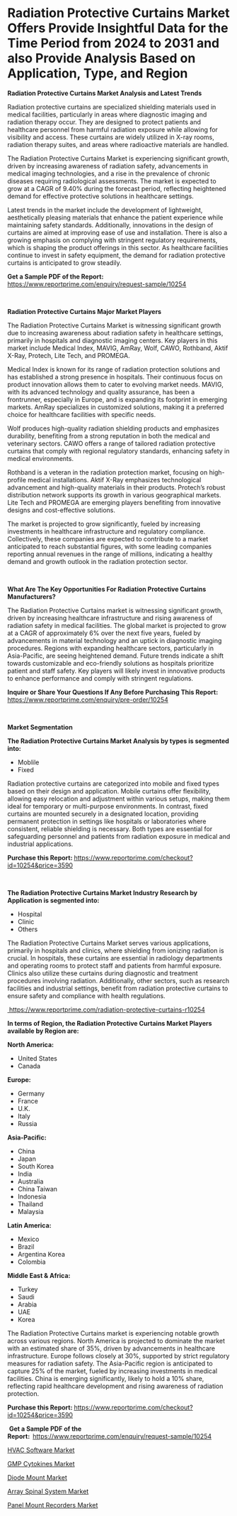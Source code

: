 <p><h1>Radiation Protective Curtains Market Offers Provide Insightful Data for the Time Period from 2024 to 2031 and also Provide Analysis Based on Application, Type, and Region</h1></p><p><strong>Radiation Protective Curtains Market Analysis and Latest Trends</strong></p>
<p><p>Radiation protective curtains are specialized shielding materials used in medical facilities, particularly in areas where diagnostic imaging and radiation therapy occur. They are designed to protect patients and healthcare personnel from harmful radiation exposure while allowing for visibility and access. These curtains are widely utilized in X-ray rooms, radiation therapy suites, and areas where radioactive materials are handled.</p><p>The Radiation Protective Curtains Market is experiencing significant growth, driven by increasing awareness of radiation safety, advancements in medical imaging technologies, and a rise in the prevalence of chronic diseases requiring radiological assessments. The market is expected to grow at a CAGR of 9.40% during the forecast period, reflecting heightened demand for effective protective solutions in healthcare settings.</p><p>Latest trends in the market include the development of lightweight, aesthetically pleasing materials that enhance the patient experience while maintaining safety standards. Additionally, innovations in the design of curtains are aimed at improving ease of use and installation. There is also a growing emphasis on complying with stringent regulatory requirements, which is shaping the product offerings in this sector. As healthcare facilities continue to invest in safety equipment, the demand for radiation protective curtains is anticipated to grow steadily.</p></p>
<p><strong>Get a Sample PDF of the Report:&nbsp;</strong> <a href="https://www.reportprime.com/enquiry/request-sample/10254">https://www.reportprime.com/enquiry/request-sample/10254</a></p>
<p>&nbsp;</p>
<p><strong>Radiation Protective Curtains Major Market Players</strong></p>
<p><p>The Radiation Protective Curtains Market is witnessing significant growth due to increasing awareness about radiation safety in healthcare settings, primarily in hospitals and diagnostic imaging centers. Key players in this market include Medical Index, MAVIG, AmRay, Wolf, CAWO, Rothband, Aktif X-Ray, Protech, Lite Tech, and PROMEGA.</p><p>Medical Index is known for its range of radiation protection solutions and has established a strong presence in hospitals. Their continuous focus on product innovation allows them to cater to evolving market needs. MAVIG, with its advanced technology and quality assurance, has been a frontrunner, especially in Europe, and is expanding its footprint in emerging markets. AmRay specializes in customized solutions, making it a preferred choice for healthcare facilities with specific needs.</p><p>Wolf produces high-quality radiation shielding products and emphasizes durability, benefiting from a strong reputation in both the medical and veterinary sectors. CAWO offers a range of tailored radiation protective curtains that comply with regional regulatory standards, enhancing safety in medical environments.</p><p>Rothband is a veteran in the radiation protection market, focusing on high-profile medical installations. Aktif X-Ray emphasizes technological advancement and high-quality materials in their products. Protech’s robust distribution network supports its growth in various geographical markets. Lite Tech and PROMEGA are emerging players benefiting from innovative designs and cost-effective solutions.</p><p>The market is projected to grow significantly, fueled by increasing investments in healthcare infrastructure and regulatory compliance. Collectively, these companies are expected to contribute to a market anticipated to reach substantial figures, with some leading companies reporting annual revenues in the range of millions, indicating a healthy demand and growth outlook in the radiation protection sector.</p></p>
<p>&nbsp;</p>
<p><strong>What Are The Key Opportunities For Radiation Protective Curtains Manufacturers?</strong></p>
<p><p>The Radiation Protective Curtains market is witnessing significant growth, driven by increasing healthcare infrastructure and rising awareness of radiation safety in medical facilities. The global market is projected to grow at a CAGR of approximately 6% over the next five years, fueled by advancements in material technology and an uptick in diagnostic imaging procedures. Regions with expanding healthcare sectors, particularly in Asia-Pacific, are seeing heightened demand. Future trends indicate a shift towards customizable and eco-friendly solutions as hospitals prioritize patient and staff safety. Key players will likely invest in innovative products to enhance performance and comply with stringent regulations.</p></p>
<p><strong>Inquire or Share Your Questions If Any Before Purchasing This Report:</strong> <a href="https://www.reportprime.com/enquiry/pre-order/10254">https://www.reportprime.com/enquiry/pre-order/10254</a></p>
<p>&nbsp;</p>
<p><strong>Market Segmentation</strong></p>
<p><strong>The Radiation Protective Curtains Market Analysis by types is segmented into:</strong></p>
<p><ul><li>Moblile</li><li>Fixed</li></ul></p>
<p><p>Radiation protective curtains are categorized into mobile and fixed types based on their design and application. Mobile curtains offer flexibility, allowing easy relocation and adjustment within various setups, making them ideal for temporary or multi-purpose environments. In contrast, fixed curtains are mounted securely in a designated location, providing permanent protection in settings like hospitals or laboratories where consistent, reliable shielding is necessary. Both types are essential for safeguarding personnel and patients from radiation exposure in medical and industrial applications.</p></p>
<p><strong>Purchase this Report:&nbsp;</strong><a href="https://www.reportprime.com/checkout?id=10254&price=3590">https://www.reportprime.com/checkout?id=10254&price=3590</a></p>
<p>&nbsp;</p>
<p><strong>The Radiation Protective Curtains Market Industry Research by Application is segmented into:</strong></p>
<p><ul><li>Hospital</li><li>Clinic</li><li>Others</li></ul></p>
<p><p>The Radiation Protective Curtains Market serves various applications, primarily in hospitals and clinics, where shielding from ionizing radiation is crucial. In hospitals, these curtains are essential in radiology departments and operating rooms to protect staff and patients from harmful exposure. Clinics also utilize these curtains during diagnostic and treatment procedures involving radiation. Additionally, other sectors, such as research facilities and industrial settings, benefit from radiation protective curtains to ensure safety and compliance with health regulations.</p></p>
<p><a href="https://www.reportprime.com/radiation-protective-curtains-r10254">&nbsp;https://www.reportprime.com/radiation-protective-curtains-r10254</a></p>
<p><strong>In terms of Region, the Radiation Protective Curtains Market Players available by Region are:</strong></p>
<p>
    <p> <strong> North America: </strong>
        <ul>
            <li>United States</li>
            <li>Canada</li>
        </ul>
        </p> 
    <p> <strong> Europe: </strong>
        <ul>
            <li>Germany</li>
            <li>France</li>
            <li>U.K.</li>
            <li>Italy</li>
            <li>Russia</li>
        </ul>
        </p> 
    <p> <strong> Asia-Pacific: </strong>
        <ul>
            <li>China</li>
            <li>Japan</li>
            <li>South Korea</li>
            <li>India</li>
            <li>Australia</li>
            <li>China Taiwan</li>
            <li>Indonesia</li>
            <li>Thailand</li>
            <li>Malaysia</li>
        </ul>
        </p> 
    <p> <strong> Latin America: </strong>
        <ul>
            <li>Mexico</li>
            <li>Brazil</li>
            <li>Argentina Korea</li>
            <li>Colombia</li>
        </ul>
        </p> 
    <p> <strong> Middle East & Africa: </strong>
        <ul>
            <li>Turkey</li>
            <li>Saudi</li>
            <li>Arabia</li>
            <li>UAE</li>
            <li>Korea</li>
        </ul>
    </p>
    </p>
<p><p>The Radiation Protective Curtains market is experiencing notable growth across various regions. North America is projected to dominate the market with an estimated share of 35%, driven by advancements in healthcare infrastructure. Europe follows closely at 30%, supported by strict regulatory measures for radiation safety. The Asia-Pacific region is anticipated to capture 25% of the market, fueled by increasing investments in medical facilities. China is emerging significantly, likely to hold a 10% share, reflecting rapid healthcare development and rising awareness of radiation protection.</p></p>
<p><strong>Purchase this Report: </strong><a href="https://www.reportprime.com/checkout?id=10254&price=3590">https://www.reportprime.com/checkout?id=10254&price=3590</a></p>
<p>&nbsp;<strong>Get a Sample PDF of the Report:&nbsp;&nbsp;</strong><a href="https://www.reportprime.com/enquiry/request-sample/10254">https://www.reportprime.com/enquiry/request-sample/10254</a></p>
<p><strong></strong></p>
<p><p><a href="https://www.linkedin.com/pulse/global-hvac-software-market-trends-forecasts-strategic-nz1jc?trackingId=iZg9dpIvR42LYbmYkX0BPA%3D%3D">HVAC Software Market</a></p><p><a href="https://www.linkedin.com/pulse/gmp-cytokines-market-forecasts-trends-impact-analysis-2024-dxdef?trackingId=A%2FH6TJZYTLCbPUfsN7ZXXQ%3D%3D">GMP Cytokines Market</a></p><p><a href="https://issuu.com/reportprime-2/docs/diode-mount-market-size-2030.pptx_d07b7737d3a5b7">Diode Mount Market</a></p><p><a href="https://github.com/RoccoManning/Market-Research-Report-List-6/blob/main/array-spinal-system-market.md">Array Spinal System Market</a></p><p><a href="https://medium.com/@marisolking1/market-leaders-and-laggards-global-panel-mount-recorders-market-trends-and-forecast-2024-2031-24ae0761ef2a">Panel Mount Recorders Market</a></p></p>